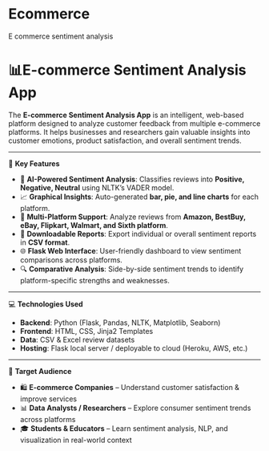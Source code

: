 # Ecommerce
E commerce sentiment analysis
# 📊E-commerce Sentiment Analysis App  

The **E-commerce Sentiment Analysis App** is an intelligent, web-based platform designed to analyze customer feedback from multiple e-commerce platforms. It helps businesses and researchers gain valuable insights into customer emotions, product satisfaction, and overall sentiment trends.  

---

🔑 **Key Features**  
- 🤖 **AI-Powered Sentiment Analysis**: Classifies reviews into **Positive, Negative, Neutral** using NLTK’s VADER model.  
- 📈 **Graphical Insights**: Auto-generated **bar, pie, and line charts** for each platform.  
- 🛒 **Multi-Platform Support**: Analyze reviews from **Amazon, BestBuy, eBay, Flipkart, Walmart, and Sixth platform**.  
- 📑 **Downloadable Reports**: Export individual or overall sentiment reports in **CSV format**.  
- 🌐 **Flask Web Interface**: User-friendly dashboard to view sentiment comparisons across platforms.  
- 🔍 **Comparative Analysis**: Side-by-side sentiment trends to identify platform-specific strengths and weaknesses.  

---

💻 **Technologies Used**  
- **Backend**: Python (Flask, Pandas, NLTK, Matplotlib, Seaborn)  
- **Frontend**: HTML, CSS, Jinja2 Templates  
- **Data**: CSV & Excel review datasets  
- **Hosting**: Flask local server / deployable to cloud (Heroku, AWS, etc.)  

---

👥 **Target Audience**  
- 🛍 **E-commerce Companies** – Understand customer satisfaction & improve services  
- 📊 **Data Analysts / Researchers** – Explore consumer sentiment trends across platforms  
- 🎓 **Students & Educators** – Learn sentiment analysis, NLP, and visualization in real-world context  
